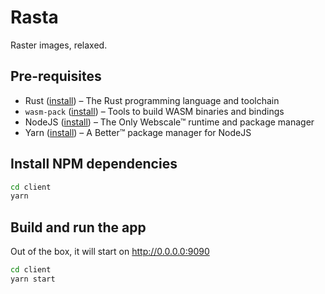 # Rasta

Raster images, relaxed.

## Pre-requisites

-   Rust ([install](https://rustup.rs/)) – The Rust programming language and toolchain
-   `wasm-pack` ([install](https://rustwasm.github.io/wasm-pack/installer/)) – Tools to build WASM binaries and bindings
-   NodeJS ([install](https://nodejs.org/en/download/package-manager/)) – The Only Webscale™ runtime and package manager
-   Yarn ([install](https://yarnpkg.com/getting-started/install)) – A Better™ package manager for NodeJS

## Install NPM dependencies

```bash
cd client
yarn
```

## Build and run the app

Out of the box, it will start on http://0.0.0.0:9090

```bash
cd client
yarn start
```
